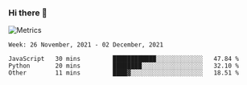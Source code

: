 ### Hi there 👋

![Metrics](https://github.com/radoapx/radoapx/blob/main/github-metrics.svg)

<!--START_SECTION:waka-->
```text
Week: 26 November, 2021 - 02 December, 2021

JavaScript   30 mins         ████████████░░░░░░░░░░░░░   47.84 % 
Python       20 mins         ████████░░░░░░░░░░░░░░░░░   32.10 % 
Other        11 mins         ████▓░░░░░░░░░░░░░░░░░░░░   18.51 % 
```
<!--END_SECTION:waka-->

<!--
**radoapx/radoapx** is a ✨ _special_ ✨ repository because its `README.md` (this file) appears on your GitHub profile.

Here are some ideas to get you started:

- 🔭 I’m currently working on ...
- 🌱 I’m currently learning ...
- 👯 I’m looking to collaborate on ...
- 🤔 I’m looking for help with ...
- 💬 Ask me about ...
- 📫 How to reach me: ...
- 😄 Pronouns: ...
- ⚡ Fun fact: ...
-->
